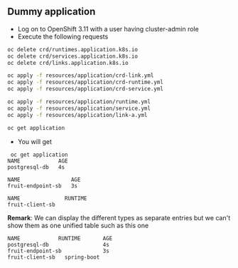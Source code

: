 ## Dummy application 

- Log on to OpenShift 3.11 with a user having cluster-admin role
- Execute the following requests

```bash
oc delete crd/runtimes.application.k8s.io
oc delete crd/services.application.k8s.io
oc delete crd/links.application.k8s.io

oc apply -f resources/application/crd-link.yml
oc apply -f resources/application/crd-runtime.yml
oc apply -f resources/application/crd-service.yml

oc apply -f resources/application/runtime.yml
oc apply -f resources/application/service.yml
oc apply -f resources/application/link-a.yml

oc get application
```

- You will get
```
 oc get application
NAME            AGE
postgresql-db   4s

NAME                AGE
fruit-endpoint-sb   3s

NAME              RUNTIME
fruit-client-sb
```

**Remark**: We can display the different types as separate entries but we can't show them as one unified table such as this one

```
NAME            RUNTIME       AGE
postgresql-db                 4s
fruit-endpoint-sb             3s
fruit-client-sb   spring-boot
```

